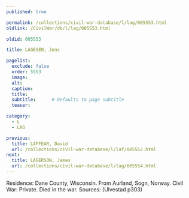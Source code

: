 ```yaml
---
published: true

permalink: /collections/civil-war-database/l/lag/005553.html
oldlink: /CivilWar/db/l/lag/005553.html

oldid: 005553

title: LAGESEN, Jens

pagelist:
  exclude: false
  order: 5553
  image: 
  alt:
  caption:
  title:
  subtitle:      # Defaults to page subtitle
  teaser:

category: 
  - L 
  - LAG

previous:
  title: LAFFEAR, David
  url: /collections/civil-war-database/l/laf/005552.html  
next:
  title: LAGERSON, James
  url: /collections/civil-war-database/l/lag/005554.html   
---
```

Residence: Dane County, Wisconsin. From Aurland, Sogn, Norway. Civil War: Private. Died in the war. Sources: (Ulvestad p303)